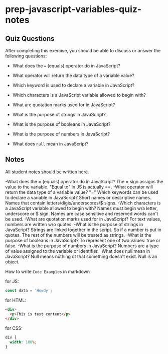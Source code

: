 # prep-javascript-variables-quiz-notes

## Quiz Questions

After completing this exercise, you should be able to discuss or answer the following questions:

- What does the `=` (equals) operator do in JavaScript?

- What operator will return the data type of a variable value?

- Which keyword is used to declare a variable in JavaScript?

- Which characters is a JavaScript variable allowed to begin with?

- What are quotation marks used for in JavaScript?

- What is the purpose of strings in JavaScript?

- What is the purpose of booleans in JavaScript?

- What is the purpose of numbers in JavaScript?

- What does `null` mean in JavaScript?

## Notes

All student notes should be written here.

-What does the = (equals) operator do in JavaScript? The = sign assigns the value to the variable. "Equal to" in JS is actually ==.
-What operator will return the data type of a variable value? "="
Which keywords can be used to declare a variable in JavaScript? Short names or descriptive names. Names that contain letters/digis/underscores/$ signs.
-Which characters is a JavaScript variable allowed to begin with? Names must begin w/a letter, underscore or $ sign. Names are case sensitive and reserved words can't be used.
-What are quotation marks used for in JavaScript? For text values, numbers are written w/o quotes.
-What is the purpose of strings in JavaScript? Strings are linked together in the script. So if a number is put in quotes. The rest of the numbers will be treated as strings.
-What is the purpose of booleans in JavaScript? To represent one of two values: true or false.
-What is the purpose of numbers in JavaScript? Numbers are a type of value assigned to the variable or identifier.
-What does null mean in JavaScript? Null means nothing ot that something doesn't exist. Null is an object.

How to write `Code Examples` in markdown

for JS:

```javascript
const data = 'Howdy';
```

for HTML:

```html
<div>
  <p>This is text content</p>
</div>
```

for CSS:

```css
div {
  width: 100%;
}
```
